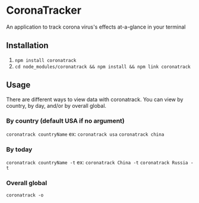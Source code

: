 # CoronaTracker
An application to track corona virus's effects at-a-glance in your terminal
## Installation
1. `npm install coronatrack`
2. `cd node_modules/coronatrack && npm install && npm link coronatrack`
## Usage
There are different ways to view data with coronatrack. You can view by country, by day, and/or by overall global. 
### By country (default USA if no argument)
`coronatrack countryName`
ex: `coronatrack usa` `coronatrack china`
### By today
`coronatrack countryName -t`
ex: `coronatrack China -t` `coronatrack Russia -t`
### Overall global
`coronatrack -o`
